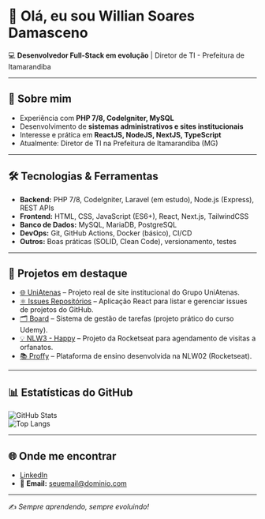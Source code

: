 # 👋 Olá, eu sou Willian Soares Damasceno  

💻 **Desenvolvedor Full-Stack em evolução** | Diretor de TI - Prefeitura de Itamarandiba  

---

## 🚀 Sobre mim
- Experiência com **PHP 7/8, CodeIgniter, MySQL**  
- Desenvolvimento de **sistemas administrativos e sites institucionais**  
- Interesse e prática em **ReactJS, NodeJS, NextJS, TypeScript**  
- Atualmente: Diretor de TI na Prefeitura de Itamarandiba (MG)  

---

## 🛠️ Tecnologias & Ferramentas
- **Backend:** PHP 7/8, CodeIgniter, Laravel (em estudo), Node.js (Express), REST APIs  
- **Frontend:** HTML, CSS, JavaScript (ES6+), React, Next.js, TailwindCSS  
- **Banco de Dados:** MySQL, MariaDB, PostgreSQL  
- **DevOps:** Git, GitHub Actions, Docker (básico), CI/CD  
- **Outros:** Boas práticas (SOLID, Clean Code), versionamento, testes  

---

## 📌 Projetos em destaque
- [🌐 UniAtenas](https://github.com/wsdsoares/uniatenas) – Projeto real de site institucional do Grupo UniAtenas.  
- [⚛️ Issues Repositórios](https://github.com/wsdsoares/issuesRepositorios) – Aplicação React para listar e gerenciar issues de projetos do GitHub.  
- [🗂️ Board](https://github.com/wsdsoares/board) – Sistema de gestão de tarefas (projeto prático do curso Udemy).  
- [💡 NLW3 - Happy](https://github.com/wsdsoares/nlw3Soares) – Projeto da Rocketseat para agendamento de visitas a orfanatos.  
- [📚 Proffy](https://github.com/wsdsoares/NLW02-courses-Proffy) – Plataforma de ensino desenvolvida na NLW02 (Rocketseat).  

---

## 📊 Estatísticas do GitHub
![GitHub Stats](https://github-readme-stats.vercel.app/api?username=wsdsoares&show_icons=true&theme=dracula)  
![Top Langs](https://github-readme-stats.vercel.app/api/top-langs/?username=wsdsoares&layout=compact&theme=dracula)

---

## 🌐 Onde me encontrar
- [LinkedIn](https://www.linkedin.com/in/...)  
- 📧 **Email:** seuemail@dominio.com  

---
✍️ *Sempre aprendendo, sempre evoluindo!*
